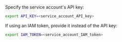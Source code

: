 Specify the service account's API key:

```bash
export API_KEY=<service_account_API_key>
```

If using an IAM token, provide it instead of the API key:

```bash
export IAM_TOKEN=<service_account_IAM_token>
```
